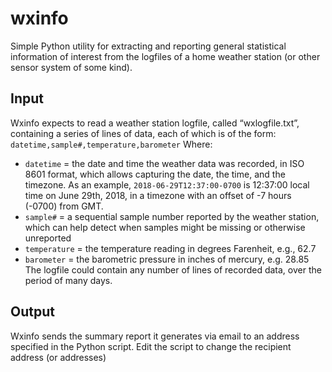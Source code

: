 # wxinfo

Simple Python utility for extracting and reporting general statistical information of interest from the logfiles of a home weather station (or other sensor system of some kind).  

## Input 

Wxinfo expects to read a weather station logfile, called “wxlogfile.txt”, containing a series of lines of data, each of which is of the form: `datetime,sample#,temperature,barometer`
Where:
* `datetime` = the date and time the weather data was recorded, in ISO 8601 format, which allows capturing the date, the time, and the timezone.  As an example, `2018-06-29T12:37:00-0700` is 12:37:00 local time on June 29th, 2018, in a timezone with an offset of -7 hours (-0700) from GMT.
* `sample#` = a sequential sample number reported by the weather station, which can help detect when samples might be missing or otherwise unreported
* `temperature` = the temperature reading in degrees Farenheit, e.g., 62.7
* `barometer` = the barometric pressure in inches of mercury, e.g. 28.85
The logfile could contain any number of lines of recorded data, over the period of many days.

## Output

Wxinfo sends the summary report it generates via email to an address specified in the Python script.  Edit the script to change the recipient address (or addresses)
